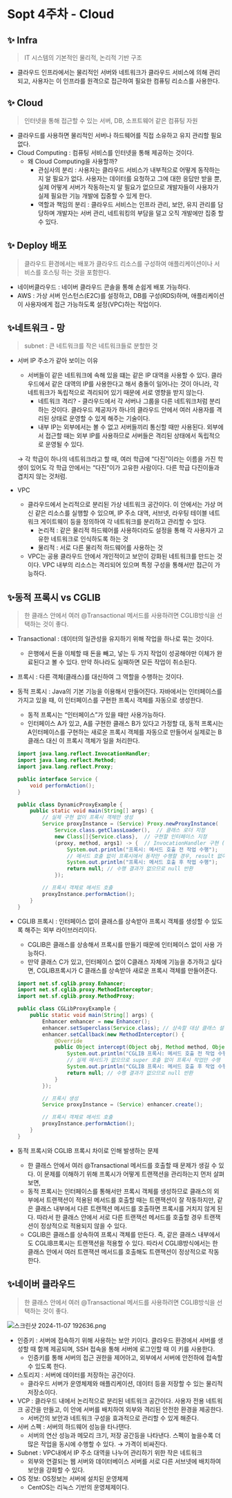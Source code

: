# Sopt 4주차 - Cloud

## ✨ Infra

> IT 시스템의 기본적인 물리적, 논리적 기반 구조
>
- 클라우드 인프라에서는 물리적인 서버와 네트워크가 클라우드 서비스에 의해 관리되고, 사용자는 이 인프라를 원격으로 접근하여 필요한 컴퓨팅 리소스를 사용한다.

## ✨ Cloud

> 인터넷을 통해 접근할 수 있는 서버, DB, 소프트웨어 같은 컴퓨팅 자원
>
- 클라우드를 사용하면 물리적인 서버나 하드웨어를 직접 소유하고 유지 관리할 필요 없다.
- Cloud Computing : 컴퓨팅 서비스를 인터넷을 통해 제공하는 것이다.
    - 왜 Cloud Computing을 사용할까?
        - 관심사의 분리 : 사용자는 클라우드 서비스가 내부적으로 어떻게 동작하는지 알 필요가 없다. 사용자는 데이터를 요청하고 그에 대한 응답만 받을 뿐, 실제 어떻게 서버가 작동하는지 알 필요가 없으므로 개발자들이 사용자가 실제 필요한 기능 개발에 집중할 수 있게 한다.
        - 역할과 책임의 분리 : 클라우드 서비스는 인프라 관리, 보안, 유지 관리를 담당하며 개발자는 서버 관리, 네트워킹의 부담을 덜고 오직 개발에만 집중 할 수 있다.

## ✨ Deploy 배포

> 클라우드 환경에서는 배포가 클라우드 리소스를 구성하여 애플리케이션이나 서비스를 호스팅 하는 것을 포함한다.
>
- 네이버클라우드 : 네이버 클라우드 콘솔을 통해 손쉽게 배포 가능하다.
- AWS : 가상 서버 인스턴스(E2C)를 설정하고, DB를 구성(RDS)하며, 애플리케이션이 사용자에게 접근 가능하도록 설정(VPC)하는 작업이다.

## ✨네트워크 - 망

> subnet : 큰 네트워크를 작은 네트워크들로 분할한 것
>
- 서버 IP 주소가 같아 보이는 이유
    - 서버들이 같은 네트워크에 속해 있을 떄는 같은 IP 대역을 사용할 수 있다. 클라우드에서 같은 대역의 IP를 사용한다고 해서 충돌이 일어나는 것이 아니라, 각 네트워크가 독립적으로 격리되어 있기 때문에 서로 영향을 받지 않는다.
        - 네트워크 격리? - 클라우드에서 각 서버나 그룹을 다른 네트워크처럼 분리하는 것이다. 클라우드 제공자가 하나의 클라우드 안에서 여러 사용자를 격리된 상태로 운영할 수 있게 해주는 기술이다.
        - 내부 IP는 외부에서는 볼 수 없고 서버들끼리 통신할 때만 사용된다. 외부에서 접근할 때는 외부 IP를 사용하므로 서버들은 격리된 상태에서 독립적으로 운영될 수 있다.

  → 각 학급이 하나의 네트워크라고 할 때, 여러 학급에 “다진”이라는 이름을 가진 학생이 있어도 각 학급 안에서는 “다진”이가 고유한 사람이다. 다른 학급 다진이들과 겹치지 않는 것처럼.

- VPC
    - 클라우드에서 논리적으로 분리된 가상 네트워크 공간이다. 이 안에서는 가상 머신 같은 리소스를 실행할 수 있으며, IP 주소 대역, 서브넷, 라우팅 테이블 네트워크 게이트웨이 등을 정의하여 각 네트워크를 분리하고 관리할 수 있다.
        - 논리적 : 같은 물리적 하드웨어를 사용하더라도 설정을 통해 각 사용자가 고유한 네트워크로 인식하도록 하는 것
        - 물리적 : 서로 다른 물리적 하드웨어를 사용하는 것
    - VPC는 공용 클라우드 안에서 개인적이고 보안이 강화된 네트워크를 만드는 것이다. VPC 내부의 리소스는 격리되어 있으며 특정 구성을 통해서만 접근이 가능하다.

## ✨동적 프록시 vs CGLIB

> 한 클래스 안에서 여러 @Transactional 메서드를 사용하려면 CGLIB방식을 선택하는 것이 좋다.
>
- Transactional : 데이터의 일관성을 유지하기 위해 작업을 하나로 묶는 것이다.
    - 은행에서 돈을 이체할 때 돈을 빼고, 넣는 두 가지 작업이 성공해야만 이체가 완료된다고 볼 수 있다. 만약 하나라도 실패하면 모든 작업이 취소된다.
- 프록시 : 다른 객체(클래스)를 대신하여 그 역할을 수행하는 것이다.
- 동적 프록시 : Java의 기본 기능을 이용해서 만들어진다. 자바에서는 인터페이스를 가지고 있을 때, 이 인터페이스를 구현한 프록시 객체를 자동으로 생성한다.
    - 동적 프록시는 “인터페이스”가 있을 때만 사용가능하다.
    - 인터페이스 A가 있고, A를 구현한 클래스 B가 있다고 가정할 대, 동적 프록시는 A인터페이스를 구현하는 새로운 프록시 객체를 자동으로 만들어서 실제로는 B클래스 대신 이 프록시 객체가 일을 처리한다.

    ```java
    import java.lang.reflect.InvocationHandler;
    import java.lang.reflect.Method;
    import java.lang.reflect.Proxy;
    
    public interface Service {
        void performAction();
    }
    
    public class DynamicProxyExample {
        public static void main(String[] args) {
            // 실제 구현 없이 프록시 객체만 생성
            Service proxyInstance = (Service) Proxy.newProxyInstance(
                Service.class.getClassLoader(),  // 클래스 로더 지정
                new Class[]{Service.class},  // 구현할 인터페이스 지정
                (proxy, method, args1) -> {  // InvocationHandler 구현 (람다 표현식)
                    System.out.println("프록시: 메서드 호출 전 작업 수행"); 
                    // 메서드 호출 없이 프록시에서 동작만 수행할 경우, result 없이 null 반환
                    System.out.println("프록시: 메서드 호출 후 작업 수행");
                    return null; // 수행 결과가 없으므로 null 반환
                });
    
            // 프록시 객체로 메서드 호출
            proxyInstance.performAction();
        }
    }
    ```

- CGLIB 프록시 : 인터페이스 없이 클래스를 상속받아 프록시 객체를 생성할 수 있도록 해주는 외부 라이브러리이다.
    - CGLIB은 클래스를 상송해서 프록시를 만들기 때문에 인터페이스 없이 사용 가능하다.
    - 만약 클래스 C가 있고, 인터페이스 없이 C클래스 자체에 기능을 추가하고 싶다면, CGLIB프록시가 C 클래스를 상속받아 새로운 프록시 객체를 만들어준다.

    ```java
    import net.sf.cglib.proxy.Enhancer;
    import net.sf.cglib.proxy.MethodInterceptor;
    import net.sf.cglib.proxy.MethodProxy;
    
    public class CGLibProxyExample {
        public static void main(String[] args) {
            Enhancer enhancer = new Enhancer();
            enhancer.setSuperclass(Service.class); // 상속할 대상 클래스 설정 (Service 인터페이스 상속)
            enhancer.setCallback(new MethodInterceptor() {
                @Override
                public Object intercept(Object obj, Method method, Object[] args, MethodProxy proxy) throws Throwable {
                    System.out.println("CGLIB 프록시: 메서드 호출 전 작업 수행");
                    // 실제 메서드가 없으므로 super 호출 없이 프록시 작업만 수행
                    System.out.println("CGLIB 프록시: 메서드 호출 후 작업 수행");
                    return null; // 수행 결과가 없으므로 null 반환
                }
            });
    
            // 프록시 생성
            Service proxyInstance = (Service) enhancer.create();
    
            // 프록시 객체로 메서드 호출
            proxyInstance.performAction();
        }
    }
    ```

- 동적 프록시와 CGLIB 프록시 차이로 인해 발생하는 문제
    - 한 클래스 안에서 여러 @Transactional 메서드를 호출할 때 문제가 생길 수 있다. 이 문제를 이해하기 위해 프록시가 어떻게 트랜잭션을 관리하는지 먼저 살펴보면,
    - 동적 프록시는 인터페이스를 통해서만 프록시 객체를 생성하므로 클래스의 외부에서 트랜잭션이 적용된 메서드를 호출할 때는 트랜잭션이 잘 작동하지만, 같은 클래스 내부에서 다른 트랜잭션 메서드를 호출하면 프록시를 거치지 않게 된다. 따라서 한 클래스 안에서 서로 다른 트랜잭션 메서드를 호출할 경우 트랜잭션이 정상적으로 적용되지 않을 수 있다.
    - CGLIB은 클래스를 상속하여 프록시 객체를 만든다. 즉, 같은 클래스 내부에서도 CGLIB프록시는 트랜잭션을 적용할 수 있다. 따라서 CGLIB방식에서는 한 클래스 안에서 여러 트랜잭션 메서드를 호출해도 트랜잭션이 정상적으로 작동한다.

## ✨네이버 클라우드

> 한 클래스 안에서 여러 @Transactional 메서드를 사용하려면 CGLIB방식을 선택하는 것이 좋다.
>

![스크린샷 2024-11-07 192636.png](..%2FUsers%2Fdidek%2FOneDrive%2F%EB%B0%94%ED%83%95%20%ED%99%94%EB%A9%B4%2F%EC%8A%A4%ED%81%AC%EB%A6%B0%EC%83%B7%202024-11-07%20192636.png)
- 인증키 : 서버에 접속하기 위해 사용하는 보안 키이다. 클라우드 환경에서 서버를 생성할 때 함께 제공되며, SSH 접속을 통해 서버에 로그인할 때 이 키를 사용한다.
    - 인증키를 통해 서버의 접근 권한을 제어아고, 외부에서 서버에 안전하에 접속할 수 있도록 한다.
- 스토리지 : 서버에 데이터를 저장하는 공간이다.
    - 클라우드 서버가 운영체제와 애플리케이션, 데이터 등을 저장할 수 있는 물리적 저장소이다.
- VCP : 클라우드 내에서 논리적으로 분리된 네트워크 공간이다. 사용자 전용 네트워크 공간을 만들고, 이 안에 서버를 배치하여 외부와 격리된 안전한 환경을 제공한다.
    - 서버간의 보안과 네트워크 구성을 효과적으로 관리할 수 있게 해준다.
- 서버 스펙 : 서버의 하드웨어 성능을 타나탠다.
    - 서버의 연산 성능과 메모리 크기, 저장 공간등을 나타낸다. 스펙이 높을수록 더 많은 작업을 동시에 수행할 수 있다. → 가격이 비싸진다.
- Subnet : VPC내에서 IP 주소 대역을 나누어 관리하기 위한 작은 네트워크
    - 외부와 연결되는 웹 서버와 데이터베이스 서버를 서로 다른 서브넷에 배치하여 보안을 강화할 수 있다.
- OS 정보: OS정보는 서버에 설치된 운영체제
    - CentOS는 리눅스 기반의 운영체제이다.